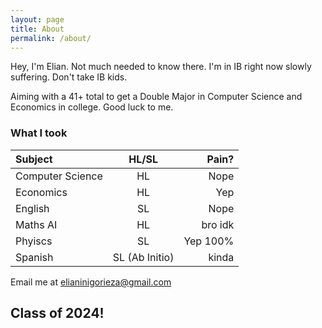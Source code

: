 ```yaml
---
layout: page
title: About
permalink: /about/
---
```


Hey, I'm Elian. Not much needed to know there. I'm in IB right now slowly suffering. Don't take IB kids.

Aiming with a 41+ total to get a Double Major in Computer Science and Economics in college. Good luck to me.

### **What I took**
| Subject     | HL/SL | Pain?    |
| :---        |    :----:   |          ---: |
| Computer Science    | HL       | Nope   |
| Economics   | HL        | Yep      |
| English   | SL        | Nope     |
| Maths AI   | HL        | bro idk      |
| Phyiscs   | SL      | Yep 100%      |
| Spanish   | SL (Ab Initio)        | kinda      |

Email me at elianinigorieza@gmail.com

## **Class of 2024!**